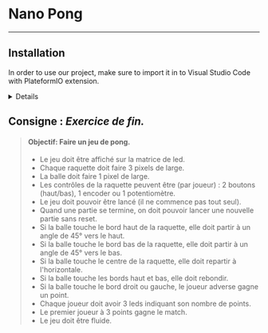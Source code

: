 # Nano Pong

---

## Installation

In order to use our project, make sure to import it in to Visual Studio Code with PlateformIO extension.

<details markdown="1">
> 1. First, clone the project
> ```git clone git@gitlab.esiea.fr:vanot/nano-pong.git```
>
>
> 2. Then, import the project to VSCode using PlateformIO extension. Click on its icon at the side bar then pick the cloned git project.
> <details>
> ![Image](/resources/images/read_me/import.png "Git Clone")
> </details>
>
>
> 3. 
>
>
>
</details>


## Consigne : *Exercice de fin.*

> #### Objectif: Faire un jeu de pong.
>
> - Le jeu doit être affiché sur la matrice de led.
> - Chaque raquette doit faire 3 pixels de large.
> - La balle doit faire 1 pixel de large.
> - Les contrôles de la raquette peuvent être (par joueur) : 2 boutons (haut/bas), 1 encoder ou 1 potentiomètre.
> - Le jeu doit pouvoir être lancé (il ne commence pas tout seul).
> - Quand une partie se termine, on doit pouvoir lancer une nouvelle partie sans reset.
> - Si la balle touche le bord haut de la raquette, elle doit partir à un angle de 45° vers le haut.
> - Si la balle touche le bord bas de la raquette, elle doit partir à un angle de 45° vers le bas.
> - Si la balle touche le centre de la raquette, elle doit repartir à l'horizontale.
> - Si la balle touche les bords haut et bas, elle doit rebondir.
> - Si la balle touche le bord droit ou gauche, le joueur adverse gagne un point.
> - Chaque joueur doit avoir 3 leds indiquant son nombre de points.
> - Le premier joueur à 3 points gagne le match.
> - Le jeu doit être fluide.